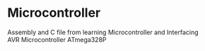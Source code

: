 # Microcontroller
Assembly and C file from learning Microcontroller and Interfacing <br>
AVR Microcontroller ATmega328P
